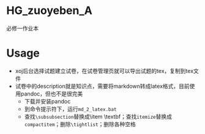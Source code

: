 # HG_zuoyeben_A
必修一作业本

# Usage

- xoj后台选择试题建立试卷，在试卷管理页就可以导出试题的tex，复制到tex文件
- 试卷中的description就是知识点，需要将markdown转成latex格式，目前使用pandoc，但也不是很完美
  - 下载并安装pandoc
  - 到命令提示符下，运行`md_2_latex.bat`
  - 查找`\subsubsection`替换成\item \textbf；查找`itemize`替换成`compactitem`；删除`\tightlist`；删除各种空格